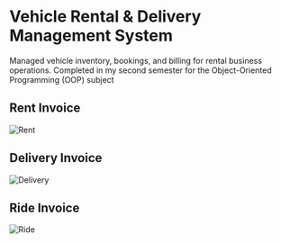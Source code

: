 # Vehicle Rental & Delivery Management System
 Managed vehicle inventory, bookings, and billing for rental business operations. Completed in my second semester for the Object-Oriented Programming (OOP) subject

## Rent Invoice
![Rent](https://github.com/Ahmad-Murtaza2/Vehicle-Rental-Delivery-Management-System/assets/142945526/49d609d8-7bce-4741-ab02-9b3bcabc5710)

## Delivery Invoice
![Delivery](https://github.com/Ahmad-Murtaza2/Vehicle-Rental-Delivery-Management-System/assets/142945526/0ad3eb67-ef80-4dfa-8261-840010ea1b90)

## Ride Invoice
![Ride](https://github.com/Ahmad-Murtaza2/Vehicle-Rental-Delivery-Management-System/assets/142945526/644d9b3b-907f-40a6-9a78-bd818951c525)
